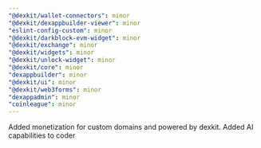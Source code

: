 ```yaml
---
"@dexkit/wallet-connectors": minor
"@dexkit/dexappbuilder-viewer": minor
"eslint-config-custom": minor
"@dexkit/darkblock-evm-widget": minor
"@dexkit/exchange": minor
"@dexkit/widgets": minor
"@dexkit/unlock-widget": minor
"@dexkit/core": minor
"dexappbuilder": minor
"@dexkit/ui": minor
"@dexkit/web3forms": minor
"dexappadmin": minor
"coinleague": minor
---
```


Added monetization for custom domains and powered by dexkit. Added AI capabilities to coder
